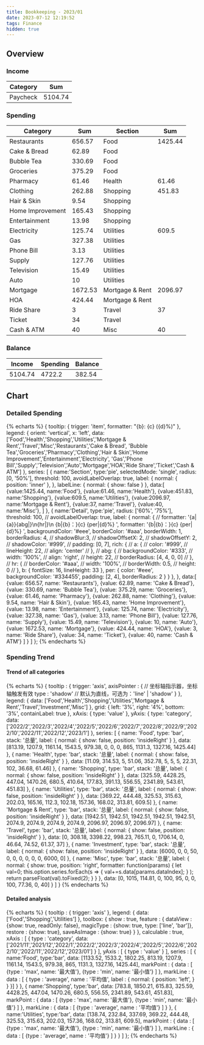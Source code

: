 ```yaml
---
title: Bookkeeping - 2023/01
date: 2023-07-12 12:19:52
tags: Finance
hidden: true
---
```


## Overview

### Income

| Category         | Sum     |
| ---------------- | ------- |
| Paycheck         | 5104.74 |

### Spending

| Category         | Sum     | Section         | Sum     |
| ---------------- | ------- | --------------- | ------- |
| Restaurants      | 656.57  | Food            | 1425.44 |
| Cake & Bread     | 62.89   | Food            |         |
| Bubble Tea       | 330.69  | Food            |         |
| Groceries        | 375.29  | Food            |         |
| Pharmacy         | 61.46   | Health          | 61.46   |
| Clothing         | 262.88  | Shopping        | 451.83  |
| Hair & Skin      | 9.54    | Shopping        |         |
| Home Improvement | 165.43  | Shopping        |         |
| Entertainment    | 13.98   | Shopping        |         |
| Electricity      | 125.74  | Utilities       | 609.5   |
| Gas              | 327.38  | Utilities       |         |
| Phone Bill       | 3.13    | Utilities       |         |
| Supply           | 127.76  | Utilities       |         |
| Television       | 15.49   | Utilities       |         |
| Auto             | 10      | Utilities       |         |
| Mortgage         | 1672.53 | Mortgage & Rent | 2096.97 |
| HOA              | 424.44  | Mortgage & Rent |         |
| Ride Share       | 3       | Travel          | 37      |
| Ticket           | 34      | Travel          |         |
| Cash & ATM       | 40      | Misc            | 40      |

### Balance

| Income  | Spending | Balance |
| ------- | -------- | ------- |
| 5104.74 | 4722.2   | 382.54  |

## Chart

### Detailed Spending

{% echarts %}
{
    tooltip: {
        trigger: 'item',
        formatter: "{b}: {c} ({d}%)"
    },
    legend: {
        orient: 'vertical',
        x: 'left',
        data:['Food','Health','Shopping','Utilities','Mortgage & Rent','Travel','Misc','Restaurants','Cake & Bread',
        'Bubble Tea','Groceries','Pharmacy','Clothing','Hair & Skin','Home Improvement','Entertainment','Electricity',
        'Gas','Phone Bill','Supply','Television','Auto','Mortgage','HOA','Ride Share','Ticket','Cash & ATM']
    },
    series: [
        {
            name:'Section',
            type:'pie',
            selectedMode: 'single',
            radius: [0, '50%'],
            threshold: 100,
            avoidLabelOverlap: true,
            label: {
                normal: {
                    position: 'inner'
                },
            },
            labelLine: {
                normal: {
                    show: false
                }
            },
            data:[
                {value:1425.44, name:'Food'},
                {value:61.46, name:'Health'},
                {value:451.83, name:'Shopping'},
                {value:609.5, name:'Utilities'},
                {value:2096.97, name:'Mortgage & Rent'},
                {value:37, name:'Travel'},
                {value:40, name:'Misc'},
            ]
        },
        {
            name:'Detail',
            type:'pie',
            radius: ['60%', '75%'],
            threshold: 100,
            // avoidLabelOverlap: true,
            label: {
                normal: {
                    // formatter: '{a|{a}}{abg|}\n{hr|}\n  {b|{b}：}{c}  {per|{d}%}  ',
                    formatter: '{b|{b}：}{c}  {per|{d}%}  ',
                    backgroundColor: '#eee',
                    borderColor: '#aaa',
                    borderWidth: 1,
                    borderRadius: 4,
                    // shadowBlur:3,
                    // shadowOffsetX: 2,
                    // shadowOffsetY: 2,
                    // shadowColor: '#999',
                    // padding: [0, 7],
                    rich: {
                        // a: {
                        //    color: '#999',
                        //    lineHeight: 22,
                        //    align: 'center'
                        // },
                        // abg: {
                        //     backgroundColor: '#333',
                        //     width: '100%',
                        //     align: 'right',
                        //     height: 22,
                        //     borderRadius: [4, 4, 0, 0]
                        // },
                        // hr: {
                        //    borderColor: '#aaa',
                        //    width: '100%',
                        //    borderWidth: 0.5,
                        //    height: 0
                        // },
                        b: {
                            fontSize: 16,
                            lineHeight: 33
                        },
                        per: {
                            color: '#eee',
                            backgroundColor: '#334455',
                            padding: [2, 4],
                            borderRadius: 2
                        }
                    }
                },
            },
            data:[
                {value: 656.57, name: 'Restaurants'},
                {value: 62.89, name: 'Cake & Bread'},
                {value: 330.69, name: 'Bubble Tea'},
                {value: 375.29, name: 'Groceries'},
                {value: 61.46, name: 'Pharmacy'},
                {value: 262.88, name: 'Clothing'},
                {value: 9.54, name: 'Hair & Skin'},
                {value: 165.43, name: 'Home Improvement'},
                {value: 13.98, name: 'Entertainment'},
                {value: 125.74, name: 'Electricity'},
                {value: 327.38, name: 'Gas'},
                {value: 3.13, name: 'Phone Bill'},
                {value: 127.76, name: 'Supply'},
                {value: 15.49, name: 'Television'},
                {value: 10, name: 'Auto'},
                {value: 1672.53, name: 'Mortgage'},
                {value: 424.44, name: 'HOA'},
                {value: 3, name: 'Ride Share'},
                {value: 34, name: 'Ticket'},
                {value: 40, name: 'Cash & ATM'}
            ]
        }
    ]
};
{% endecharts %}

### Spending Trend

#### Trend of all categories

{% echarts %}
{
    tooltip : {
        trigger: 'axis',
        axisPointer : {            // 坐标轴指示器，坐标轴触发有效
            type : 'shadow'        // 默认为直线，可选为：'line' | 'shadow'
        }
    },
    legend: {
        data: ['Food','Health','Shopping','Utilities','Mortgage & Rent','Travel','Investment','Misc']
    },
    grid: {
        left: '3%',
        right: '4%',
        bottom: '3%',
        containLabel: true
    },
    xAxis:  {
        type: 'value'
    },
    yAxis: {
        type: 'category',
        data: ['2022/2','2022/3','2022/4','2022/5','2022/6','2022/7','2022/8','2022/9','2022/10','2022/11','2022/12','2023/1']
    },
    series: [
        {
            name: 'Food',
            type: 'bar',
            stack: '总量',
            label: {
                normal: {
                    show: false,
                    position: 'insideRight'
                }
            },
            data: [813.19, 1207.9, 1161.14, 1543.5, 979.38, 0, 0, 0, 865, 1131.3, 1327.16, 1425.44]
        },
        {
            name: 'Health',
            type: 'bar',
            stack: '总量',
            label: {
                normal: {
                    show: false,
                    position: 'insideRight'
                }
            },
            data: [11.09, 314.53, 5, 51.06, 352.78, 5, 5, 5, 22.31, 102, 36.68, 61.46]
        },
        {
            name: 'Shopping',
            type: 'bar',
            stack: '总量',
            label: {
                normal: {
                    show: false,
                    position: 'insideRight'
                }
            },
            data: [325.59, 4428.25, 447.04, 1470.26, 680.5, 410.64, 177.83, 391.13, 556.55, 2341.89, 543.61, 451.83]
        },
        {
            name: 'Utilities',
            type: 'bar',
            stack: '总量',
            label: {
                normal: {
                    show: false,
                    position: 'insideRight'
                }
            },
            data: [369.22, 444.48, 325.53, 315.63, 202.03, 165.16, 112.3, 102.18, 157.36, 168.02, 313.81, 609.5]
        },
        {
            name: 'Mortgage & Rent',
            type: 'bar',
            stack: '总量',
            label: {
                normal: {
                    show: false,
                    position: 'insideRight'
                }
            },
            data: [1942.51, 1942.51, 1942.51, 1942.51, 1942.51, 2074.9, 2074.9, 2074.9, 2074.9, 2096.97, 2096.97, 2096.97]
        },
        {
            name: 'Travel',
            type: 'bar',
            stack: '总量',
            label: {
                normal: {
                    show: false,
                    position: 'insideRight'
                }
            },
            data: [0, 308.18, 3398.22, 998.23, 765.11, 0, 1706.14, 0, 46.64, 74.52, 61.37, 37]
        },
        {
            name: 'Investment',
            type: 'bar',
            stack: '总量',
            label: {
                normal: {
                    show: false,
                    position: 'insideRight'
                }
            },
            data: [6000, 0, 0, 50, 0, 0, 0, 0, 0, 0, 6000, 0]
        },
        {
            name: 'Misc',
            type: 'bar',
            stack: '总量',
            label: {
                normal: {
                    show: true,
                    position: 'right',
                    formatter: function(params) {
                        let val=0;
                        this.option.series.forEach(s => {
                            val+=s.data[params.dataIndex];
                        } );
                        return parseFloat(val).toFixed(2);
                    }
                }
            },
            data: [0, 1015, 114.81, 0, 100, 95, 0, 0, 100, 77.36, 0, 40]
        }
    ]
}
{% endecharts %}

#### Detailed analysis

{% echarts %}
{
    tooltip : {
        trigger: 'axis'
    },
    legend: {
        data:['Food','Shopping','Utilities']
    },
    toolbox: {
        show : true,
        feature : {
            dataView : {show: true, readOnly: false},
            magicType : {show: true, type: ['line', 'bar']},
            restore : {show: true},
            saveAsImage : {show: true}
        }
    },
    calculable : true,
    xAxis : [
        {
            type : 'category',
            data: ['2021/11','2021/12','2022/1','2022/2','2022/3','2022/4','2022/5','2022/6','2022/10','2022/11','2022/12','2023/01']
        }
    ],
    yAxis : [
        {
            type : 'value'
        }
    ],
    series : [
        {
            name:'Food',
            type:'bar',
            data: [1133.52, 1533.2, 1802.25, 813.19, 1207.9, 1161.14, 1543.5, 979.38, 865, 1131.3, 1327.16, 1425.44],
            markPoint : {
                data : [
                    {type : 'max', name: '最大值'},
                    {type : 'min', name: '最小值'}
                ]
            },
            markLine : {
                data : [
                {
                    type : 'average',
                    name : '平均值',
                    label : {
                        normal: {
                            position: 'left',
                        }
                    }
                }]
            }
        },
        {
            name:'Shopping',
            type:'bar',
            data: [783.8, 1850.21, 615.83, 325.59, 4428.25, 447.04, 1470.26, 680.5, 556.55, 2341.89, 543.61, 451.83],
            markPoint : {
                data : [
                    {type : 'max', name: '最大值'},
                    {type : 'min', name: '最小值'}
                ]
            },
            markLine : {
                data : [
                    {type : 'average', name : '平均值'}
                ]
            }
        },
        {
            name:'Utilities',
            type:'bar',
            data: [138.74, 232.84, 337.69, 369.22, 444.48, 325.53, 315.63, 202.03, 157.36, 168.02, 313.81, 609.5],
            markPoint : {
                data : [
                    {type : 'max', name: '最大值'},
                    {type : 'min', name: '最小值'}
                ]
            },
            markLine : {
                data : [
                    {type : 'average', name : '平均值'}
                ]
            }
        }
    ]
};
{% endecharts %}
